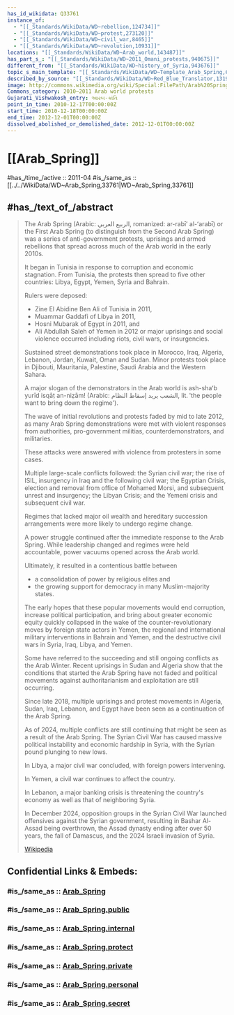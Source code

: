 ```yaml
---
has_id_wikidata: Q33761
instance_of:
  - "[[_Standards/WikiData/WD~rebellion,124734]]"
  - "[[_Standards/WikiData/WD~protest,273120]]"
  - "[[_Standards/WikiData/WD~civil_war,8465]]"
  - "[[_Standards/WikiData/WD~revolution,10931]]"
locations: "[[_Standards/WikiData/WD~Arab_world,143487]]"
has_part_s_: "[[_Standards/WikiData/WD~2011_Omani_protests,940675]]"
different_from: "[[_Standards/WikiData/WD~history_of_Syria,943676]]"
topic_s_main_template: "[[_Standards/WikiData/WD~Template_Arab_Spring,6246349]]"
described_by_source: "[[_Standards/WikiData/WD~Red_Blue_Translator,131935072]]"
image: http://commons.wikimedia.org/wiki/Special:FilePath/Arab%20Spring%20and%20Regional%20Conflict%20Map.svg
Commons_category: 2010–2011 Arab world protests
Gujarati_Vishwakosh_entry: આરબ-ક્રાંતિ
point_in_time: 2010-12-17T00:00:00Z
start_time: 2010-12-18T00:00:00Z
end_time: 2012-12-01T00:00:00Z
dissolved_abolished_or_demolished_date: 2012-12-01T00:00:00Z
---
```


# [[Arab_Spring]] 

#has_/time_/active :: 2011-04 
#is_/same_as :: [[../../WikiData/WD~Arab_Spring,33761|WD~Arab_Spring,33761]] 

## #has_/text_of_/abstract  

> The Arab Spring (Arabic: الربيع العربي, romanized: ar-rabīʻ al-ʻarabī) or 
> the First Arab Spring (to distinguish from the Second Arab Spring) 
> was a series of anti-government protests, uprisings and armed rebellions 
> that spread across much of the Arab world in the early 2010s. 
> 
> It began in Tunisia in response to corruption and economic stagnation. 
> From Tunisia, the protests then spread to five other countries: 
> Libya, Egypt, Yemen, Syria and Bahrain. 
> 
> Rulers were deposed: 
> - Zine El Abidine Ben Ali of Tunisia in 2011, 
> - Muammar Gaddafi of Libya in 2011, 
> - Hosni Mubarak of Egypt in 2011, and 
> - Ali Abdullah Saleh of Yemen in 2012 
> or major uprisings and social violence occurred including riots, civil wars, or insurgencies. 
> 
> Sustained street demonstrations took place 
> in Morocco, Iraq, Algeria, Lebanon, Jordan, Kuwait, Oman and Sudan. 
> Minor protests took place in Djibouti, Mauritania, Palestine, Saudi Arabia and the Western Sahara. 
> 
> A major slogan of the demonstrators in the Arab world is ash-shaʻb yurīd isqāṭ an-niẓām! 
> (Arabic: الشعب يريد إسقاط النظام, lit. 'the people want to bring down the regime').
>
> The wave of initial revolutions and protests faded by mid to late 2012, 
> as many Arab Spring demonstrations were met with violent responses from authorities, 
> pro-government militias, counterdemonstrators, and militaries. 
> 
> These attacks were answered with violence from protesters in some cases. 
> 
> Multiple large-scale conflicts followed: the Syrian civil war; the rise of ISIL, 
> insurgency in Iraq and the following civil war; 
> the Egyptian Crisis, election and removal from office of Mohamed Morsi, 
> and subsequent unrest and insurgency; 
> the Libyan Crisis; and the Yemeni crisis and subsequent civil war. 
> 
> Regimes that lacked major oil wealth and hereditary succession arrangements 
> were more likely to undergo regime change.
>
> A power struggle continued after the immediate response to the Arab Spring. 
> While leadership changed and regimes were held accountable, 
> power vacuums opened across the Arab world. 
> 
> Ultimately, it resulted in a contentious battle between 
> - a consolidation of power by religious elites and 
> - the growing support for democracy in many Muslim-majority states. 
> 
> The early hopes that these popular movements would end corruption, 
> increase political participation, and bring about greater economic equity 
> quickly collapsed in the wake of the counter-revolutionary moves by foreign state actors in Yemen, 
> the regional and international military interventions in Bahrain and Yemen, 
> and the destructive civil wars in Syria, Iraq, Libya, and Yemen.
>
> Some have referred to the succeeding and still ongoing conflicts as the Arab Winter. 
> Recent uprisings in Sudan and Algeria show 
> that the conditions that started the Arab Spring have not faded 
> and political movements against authoritarianism and exploitation are still occurring. 
> 
> Since late 2018, multiple uprisings and protest movements in Algeria, Sudan, Iraq, Lebanon, 
> and Egypt have been seen as a continuation of the Arab Spring.
>
> As of 2024, multiple conflicts are still continuing that might be seen as a result of the Arab Spring. 
> The Syrian Civil War has caused massive political instability and economic hardship in Syria, 
> with the Syrian pound plunging to new lows. 
> 
> In Libya, a major civil war concluded, with foreign powers intervening. 
> 
> In Yemen, a civil war continues to affect the country. 
> 
> In Lebanon, a major banking crisis is threatening the country's economy 
> as well as that of neighboring Syria. 
> 
> In December 2024, opposition groups in the Syrian Civil War 
> launched offensives against the Syrian government, resulting in Bashar Al-Assad being overthrown, 
> the Assad dynasty ending after over 50 years, the fall of Damascus, 
> and the 2024 Israeli invasion of Syria.
>
> [Wikipedia](https://en.wikipedia.org/wiki/Arab%20Spring)


## Confidential Links & Embeds: 

### #is_/same_as :: [Arab_Spring](/_Standards/Society/Politics/Arab_Spring.md) 

### #is_/same_as :: [Arab_Spring.public](/_public/Society/Politics/Arab_Spring.public.md) 

### #is_/same_as :: [Arab_Spring.internal](/_internal/Society/Politics/Arab_Spring.internal.md) 

### #is_/same_as :: [Arab_Spring.protect](/_protect/Society/Politics/Arab_Spring.protect.md) 

### #is_/same_as :: [Arab_Spring.private](/_private/Society/Politics/Arab_Spring.private.md) 

### #is_/same_as :: [Arab_Spring.personal](/_personal/Society/Politics/Arab_Spring.personal.md) 

### #is_/same_as :: [Arab_Spring.secret](/_secret/Society/Politics/Arab_Spring.secret.md)

